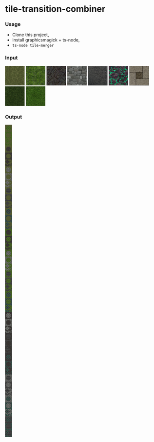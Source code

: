 # tile-transition-combiner

### Usage
- Clone this project,
- Install graphicsmagick + ts-node,
- `ts-node tile-merger`

### Input
<img src="./tiles/1.png" width="64" />
<img src="./tiles/2.png" width="64" />
<img src="./tiles/3.png" width="64" />
<img src="./tiles/4.png" width="64" />
<img src="./tiles/5.png" width="64" />
<img src="./tiles/6.png" width="64" />
<img src="./tiles/7.png" width="64" />
<img src="./tiles/8.png" width="64" />
<img src="./tiles/9.png" width="64" />

### Output
<img src="./tileset-out.png" />
